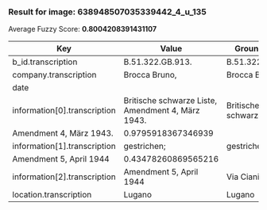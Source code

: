 ### Result for image: 638948507035339442_4_u_135
Average Fuzzy Score: **0.8004208391431107**
<small>

| Key | Value | Ground Truth | Score |
| --- | --- | --- | --- |
| b_id.transcription | B.51.322.GB.913. | B.51.322.GB.913. | 1.0 |
| company.transcription | Brocca Bruno, | Brocca Bruno | 0.96 |
| date |  |  | 1.0 |
| information[0].transcription | Britische schwarze Liste, Amendment 4, März 1943. | Britische schwarze Liste,
Amendment 4, März 1943. | 0.9795918367346939 |
| information[1].transcription | gestrichen; | gestrichen:
Amendment 5, April 1944 | 0.43478260869565216 |
| information[2].transcription | Amendment 5, April 1944 | Via Ciani 1. | 0.22857142857142854 |
| location.transcription | Lugano | Lugano | 1.0 |

</small>
